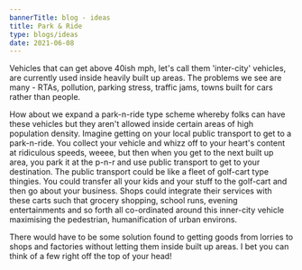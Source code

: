 ```yaml
---
bannerTitle: blog - ideas
title: Park & Ride
type: blogs/ideas
date: 2021-06-08
---
```


Vehicles that can get above 40ish mph, let's call them 'inter-city' vehicles, are currently used inside heavily built up areas. The problems we see are many - RTAs, pollution, parking stress, traffic jams, towns built for cars rather than people.  

How about we expand a park-n-ride type scheme whereby folks can have these vehicles but they aren't allowed inside certain areas of high population density. Imagine getting on your local public transport to get to a park-n-ride. You collect your vehicle and whizz off to your heart's content at ridiculous speeds, weeee, but then when you get to the next built up area, you park it at the p-n-r and use public transport to get to your destination. The public transport could be like a fleet of golf-cart type thingies. You could transfer all your kids and your stuff to the golf-cart and then go about your business. Shops could integrate their services with these carts such that grocery shopping, school runs, evening entertainments and so forth all co-ordinated around this inner-city vehicle maximising the pedestrian, humanification of urban environs.  

There would have to be some solution found to getting goods from lorries to shops and factories without letting them inside built up areas. I bet you can think of a few right off the top of your head!
